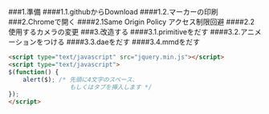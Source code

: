 ###1.準備
####1.1.githubからDownload
####1.2.マーカーの印刷
###2.Chromeで開く
####2.1Same Origin Policy アクセス制限回避
####2.2使用するカメラの変更
###3.改造する
####3.1.primitiveをだす
####3.2.アニメーションをつける
####3.3.daeをだす
####3.4.mmdをだす
```html
<script type="text/javascript" src="jquery.min.js"></script>
<script type="text/javascript">
$(function() {
    alert($); /* 先頭に4文字のスペース、
                 もしくはタブを挿入します */
});
</script>
```

